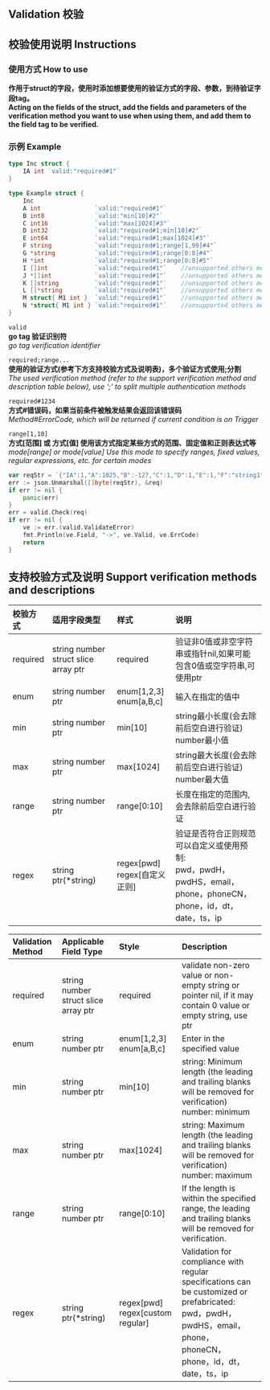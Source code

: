 Validation 校验
----
## 校验使用说明  Instructions
### 使用方式  How to use
**作用于struct的字段，使用时添加想要使用的验证方式的字段、参数，到待验证字段tag。**  
**Acting on the fields of the struct, add the fields and parameters of the verification method you want to use when using them, and add them to the field tag to be verified.**  
### 示例  Example
```go
type Inc struct {
    IA int `valid:"required#1"`
}

type Example struct {
    Inc
    A int               `valid:"required#1"`
    B int8              `valid:"min[10]#2"`
    C int16             `valid:"max[1024]#3"`
    D int32             `valid:"required#1;min[10]#2"`
    E int64             `valid:"required#1;max[1024]#3"`
    F string            `valid:"required#1;range[1,99]#4"`
    G *string           `valid:"required#1;range[0:8]#4"`
    H *int              `valid:"required#1;range[0:8]#5"`
    I []int             `valid:"required#1"`    //unsupported others method
    J *[]int            `valid:"required#1"`    //unsupported others method
    K []string          `valid:"required#1"`    //unsupported others method
    L []*string         `valid:"required#1"`    //unsupported others method
    M struct{ M1 int }  `valid:"required#1"`    //unsupported others method
    N *struct{ M1 int } `valid:"required#1"`    //unsupported others method
}
```
`valid`  
**go tag 验证识别符**  
*go tag verification identifier*  

`required;range...`  
**使用的验证方式(参考下方支持校验方式及说明表)，多个验证方式使用;分割**  
*The used verification method (refer to the support verification method and description table below), use ‘;’ to split multiple authentication methods*  

`required#1234`  
**方式#错误码，如果当前条件被触发结果会返回该错误码**  
*Method#ErrorCode, which will be returned if current condition is on Trigger*  

`range[1,10]`  
**方式[范围] 或 方式[值] 使用该方式指定某些方式的范围、固定值和正则表达式等**
*mode[range] or mode[value] Use this mode to specify ranges, fixed values, regular expressions, etc. for certain modes*
```go
var reqStr = `{"IA":1,"A":1025,"B":-127,"C":1,"D":1,"E":1,"F":"string1","G":"string2","H":1,"I":[],"J":[],"K":[],"L":[],"M":{"M1":1},"N":{}}`
err := json.Unmarshal([]byte(reqStr), &req)
if err != nil {
	panic(err)
}
err = valid.Check(req)
if err != nil {
	ve := err.(valid.ValidateError)
	fmt.Println(ve.Field, "->", ve.Valid, ve.ErrCode)
	return
}
```
## 支持校验方式及说明 Support verification methods and descriptions

| 校验方式     | 适用字段类型                               | 样式                          | 说明                                                                                  |
|:---------|:-------------------------------------|:----------------------------|:------------------------------------------------------------------------------------|
| required | string number struct slice array ptr | required                    | 验证非0值或非空字符串或指针nil,如果可能包含0值或空字符串,可使用ptr                                              |                 
| enum     | string number ptr                    | enum[1,2,3]<br/>enum[a,B,c] | 输入在指定的值中                                                                            |           
| min      | string number ptr                    | min[10]                     | string最小长度(会去除前后空白进行验证)<br/>number最小值                                               |             
| max      | string number ptr                    | max[1024]                   | string最大长度(会去除前后空白进行验证)<br/>number最大值                                               |                 
| range    | string number ptr                    | range[0:10]                 | 长度在指定的范围内,会去除前后空白进行验证                                                               |
| regex    | string ptr(*string)                  | regex[pwd]<br/>regex[自定义正则] | 验证是否符合正则规范可以自定义或使用预制:<br/>pwd，pwdH，pwdHS，email，phone，phoneCN，phone，id，dt，date，ts，ip |## 支持校验方式及说明

| Validation Method | Applicable Field Type                | Style                                | Description                                                                                                                                             |
|:------------------|:-------------------------------------|:-------------------------------------|:--------------------------------------------------------------------------------------------------------------------------------------------------------|
| required          | string number struct slice array ptr | required                             | validate non-zero value or non-empty string or pointer nil, if it may contain 0 value or empty string, use ptr                                          |                 
| enum              | string number ptr                    | enum[1,2,3]<br/>enum[a,B,c]          | Enter in the specified value                                                                                                                            |           
| min               | string number ptr                    | min[10]                              | string: Minimum length (the leading and trailing blanks will be removed for verification)<br/>number: minimum                                           |             
| max               | string number ptr                    | max[1024]                            | string: Maximum length (the leading and trailing blanks will be removed for verification)<br/>number: maximum                                           |                 
| range             | string number ptr                    | range[0:10]                          | If the length is within the specified range, the leading and trailing blanks will be removed for verification.                                          |
| regex             | string ptr(*string)                  | regex[pwd]<br/>regex[custom regular] | Validation for compliance with regular specifications can be customized or prefabricated:<br/>pwd，pwdH，pwdHS，email，phone，phoneCN，phone，id，dt，date，ts，ip |